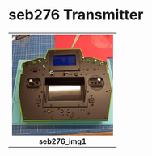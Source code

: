 # seb276 Transmitter

<table cellspacing=0>
  <tr>
    <td align=center width=200><a href=""><img src="https://github.com/Ingwie/OpenAVRc_Hw/blob/V3/User's%20OpenAVRc%20Transmitters/seb276/IMG_1.jpg" border="0" name="submit" title="seb276_img1" alt="seb276_img1"/></a><br><b>seb276_img1</b></td>
  </tr>
</table>


